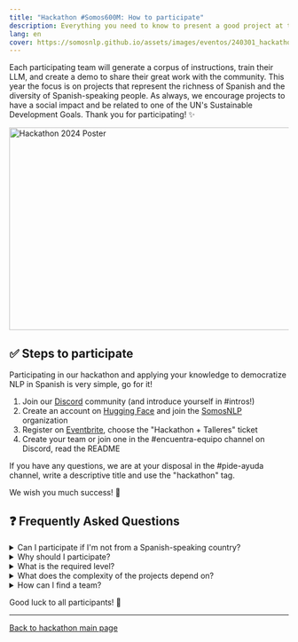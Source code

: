 ```yaml
---
title: "Hackathon #Somos600M: How to participate"
description: Everything you need to know to present a good project at the hackathon
lang: en
cover: https://somosnlp.github.io/assets/images/eventos/240301_hackathon.jpg
---
```


Each participating team will generate a corpus of instructions, train their LLM, and create a demo to share their great work with the community. This year the focus is on projects that represent the richness of Spanish and the diversity of Spanish-speaking people. As always, we encourage projects to have a social impact and be related to one of the UN's Sustainable Development Goals. Thank you for participating! ✨

<div class="flex justify-center">
<a href="https://hackathonsomosnlp2024.eventbrite.com/?aff=w" target="_blank">
    <img src="https://somosnlp.github.io/assets/images/eventos/240301_hackathon.jpg"
        width="650" height="365" alt="Hackathon 2024 Poster" />
</a>
</div>

<!-- Registrations open until March 15! -->

## ✅ Steps to participate

Participating in our hackathon and applying your knowledge to democratize NLP in Spanish is very simple, go for it!

1. Join our [Discord](https://discord.com/invite/my8w7JUxZR) community (and introduce yourself in #intros!)
2. Create an account on [Hugging Face](https://huggingface.co/join) and join the [SomosNLP](https://huggingface.co/organizations/somosnlp/share/qgytUhPKvxVxsbZWTzVUAUSUnZmVXNPmjc) organization
3. Register on [Eventbrite](https://hackathonsomosnlp2024.eventbrite.com/?aff=w), choose the "Hackathon + Talleres" ticket
4. Create your team or join one in the #encuentra-equipo channel on Discord, read the README

If you have any questions, we are at your disposal in the #pide-ayuda channel, write a descriptive title and use the "hackathon" tag.

We wish you much success! 🚀

## ❓ Frequently Asked Questions

<details>
<summary>Can I participate if I'm not from a Spanish-speaking country?</summary>

Absolutely! While the focus of the hackathon is on the Spanish language and its varieties, we welcome participants from all over the world. Diversity enriches the projects and the community!

</details>

<details>
<summary>Why should I participate?</summary>

By joining this hackathon, you will have the opportunity to:

- ✅ Understand how large language models (LLMs) work and discover the challenges of each stage of their development: corpus creation, training, and evaluation
- ✅ Participate in the creation of a quality and diverse corpus that includes the different varieties of Spanish and co-official languages (top as an experience and top for the CV)
- ✅ Resolve all your doubts about NLP during "Ask Me Anything" mentoring sessions
- ✅ Receive support to present your work in a paper
- ✅ Win prizes to continue growing as a professional and get a certificate
- ✅ Join the largest community of Spanish speakers who study, work, and research in NLP

</details>

<details>
<summary>What is the required level?</summary>

From the SomosNLP team, we want to encourage you to participate regardless of your current knowledge. In previous editions, we have had groups from research institutes and groups of undergraduate students, all projects add up!

- 📖 We will hold a series of **hands-on workshops** showing you how to develop a project so you have a reference example. To warm up, you can watch those from the previous edition:

  - [Fine-tuning LLMs (Manu Romero)](https://somosnlp.org/hackathon-2023/fine-tuning-llms)
  - [Data Labeling with Argilla (Daniel Vila)](https://somosnlp.org/hackathon-2023/data-labeling-with-argilla)

- ❓ We will organize **AMAs** (Ask Me Anything) with experts and mentors to solve your doubts.

</details>

<details>
<summary>What does the complexity of the projects depend on?</summary>

We will provide an example of how to create a dataset, train a model, and create a demo. It's up to you and your team to choose how much to research and work to improve the base version. The difficulty also depends on the use case, the origin of the data, the time you dedicate to its curation, the training technique, the iterations you make, and how elaborate you want your demo to be. You are free to choose everything!

</details>

<details>
<summary>How can I find a team?</summary>

Finding a team is easy! You can:

- 👀 Look for posts from other participants who are looking for team members and respond to them, OR
- 📢 Post a message in the #encuentra-equipo channel on our Discord specifying the topic you would like to work on and that it will be an English-speaking team your skills and what you're looking for in a team

We encourage diversity in teams, including a mix of skills, experiences, and backgrounds. This diversity often leads to more innovative and comprehensive projects.

</details>

<!--
## 📅 Important Dates

- **March 1**: Official start of the hackathon and release of detailed guidelines.
- **March 15**: Registration deadline. Make sure your team is registered by this date!
- **March 24**: Submission deadline for projects.
- **March 26**: Presentation of projects to the community and jury evaluation.
- **April 1**: Announcement of winners and closing ceremony.

Remember, the most important thing is to learn, share, and enjoy the process. We can't wait to see what you'll create!
-->

Good luck to all participants! 🌟

---

[Back to hackathon main page](https://somosnlp.org/en/hackathon)

